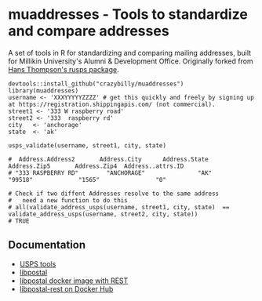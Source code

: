 # muaddresses -  Tools to standardize and compare addresses

A set of tools in R for standardizing and comparing mailing addresses, built for Millikin University's Alumni & Development Office. Originally forked from [Hans Thompson's rusps package](https://github.com/hansthompson/rusps).

```
devtools::install_github("crazybilly/muaddresses")
library(muaddresses)
username <- 'XXXYYYYYZZZZ' # get this quickly and freely by signing up at https://registration.shippingapis.com/ (not commercial).
street1 <- '333 W raspberry road'
street2 <- '333  raspberry rd'
city   <- 'anchorage'
state  <- 'ak'

usps_validate(username, street1, city, state)

#  Address.Address2       Address.City      Address.State       Address.Zip5       Address.Zip4  Address..attrs.ID 
# "333 RASPBERRY RD"        "ANCHORAGE"               "AK"            "99518"             "1565"                "0" 

# Check if two diffent Addresses resolve to the same address
#   need a new function to do this
# all(validate_address_usps(username, street1, city, state)  == validate_address_usps(username, street2, city, state))
# TRUE
```

## Documentation
- [USPS tools](https://www.usps.com/business/web-tools-apis/address-information-api.htm#_Toc410982986)
- [libpostal](https://github.com/openvenues/libpostal)
- [libpostal docker image with REST](https://github.com/johnlonganecker/libpostal-rest-docker)
- [libpostal-rest on Docker Hub](https://hub.docker.com/r/clicksend/libpostal-rest/)

